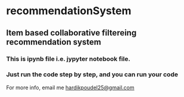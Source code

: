 
# recommendationSystem
## Item based collaborative filtereing recommendation system
### This is ipynb file i.e. jypyter notebook file.
### Just run the code step by step, and you can run your code
For more info, email me hardikpoudel25@gmail.com
